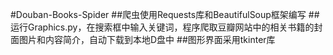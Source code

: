 #Douban-Books-Spider
##爬虫使用Requests库和BeautifulSoup框架编写
##运行Graphics.py，在搜索框中输入关键词，程序爬取豆瓣网站中的相关书籍的封面图片和内容简介，自动下载到本地D盘中
##图形界面采用tkinter库


